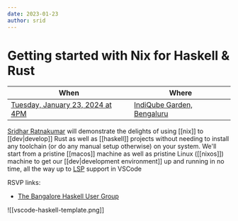 ```yaml
---
date: 2023-01-23
author: srid
---
```


# Getting started with Nix for Haskell & Rust

| When                                                  | Where                                             |
| ----------------------------------------------------- | ------------------------------------------------- |
| [Tuesday, January 23, 2024 at 4PM][srid-nix-dev-gcal] | [IndiQube Garden, Bengaluru][map-indiqube-garden] |

[Sridhar Ratnakumar][srid] will demonstrate the delights of using [[nix]] to [[dev|develop]] Rust as well as [[haskell]] projects without needing to install any toolchain (or do any manual setup otherwise) on your system. We'll start from a pristine [[macos]] machine as well as pristine Linux ([[nixos]]) machine to get our [[dev|development environment]] up and running in no time, all the way up to [LSP] support in VSCode

RSVP links:

- [The Bangalore Haskell User Group](https://www.meetup.com/the-bangalore-haskell-user-group/events/298349003)

![[vscode-haskell-template.png]]

[srid-nix-dev-gcal]: https://calendar.google.com/calendar/event?action=TEMPLATE&tmeid=MTkwaW8zMHZxNmVmZGQxMmFtMzFxZzhncnUgcGVydmFzaXZlcHJveGltaXR5QG0&tmsrc=pervasiveproximity%40gmail.com

[srid]: https://x.com/sridca
[map-indiqube-garden]: https://www.google.com/maps/place/12%C2%B056'12.0%22N+77%C2%B037'17.5%22E/@12.936661,77.62153,17z/data=!3m1!4b1!4m4!3m3!8m2!3d12.936661!4d77.62153?entry=ttu
[LSP]: https://langserver.org/